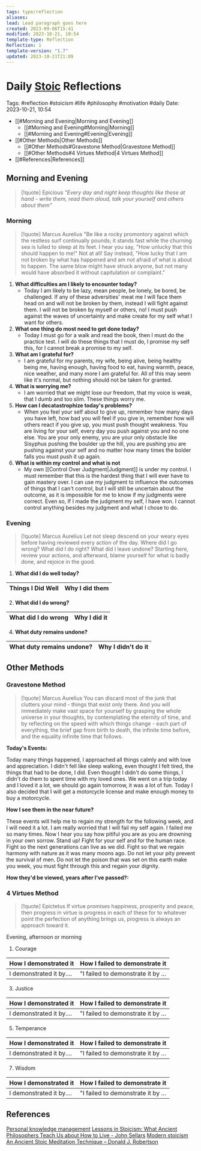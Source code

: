 ```yaml
---
tags: type/reflection
aliases: 
lead: Lead paragraph goes here
created: 2023-09-06T15:41
modified: 2023-10-21, 10:54
template-type: Reflection
Reflection: 1
template-version: "1.7"
updated: 2023-10-21T21:09
---
```



# Daily [Stoic](../SLIP-BOX/Stoicism.md) Reflections

Tags:  #reflection #stoicism #life #philosophy #motivation #daily 
Date: 2023-10-21, 10:54

- [[#Morning and Evening|Morning and Evening]]
	- [[#Morning and Evening#Morning|Morning]]
	- [[#Morning and Evening#Evening|Evening]]
- [[#Other Methods|Other Methods]]
	- [[#Other Methods#Gravestone Method|Gravestone Method]]
	- [[#Other Methods#4 Virtues Method|4 Virtues Method]]
- [[#References|References]]


## Morning and Evening

> [!quote] Epicious 
> _"Every day and night keep thoughts like these at hand - write them, read them aloud, talk your yourself and others about them"_

### Morning

> [!quote] Marcus Aurelius
> "Be like a rocky promontory against which the restless surf continually pounds; it stands fast while the churning sea is lulled to sleep at its feet. I hear you say, "How unlucky that this should happen to me!" Not at all! Say instead, "How lucky that I am not broken by what has happened and am not afraid of what is about to happen. The same blow might have struck anyone, but not many would have absorbed it without capitulation or complaint."

1. **What difficulties am I likely to encounter today?**
	- Today I am likely to be lazy, mean people, be lonely, be bored, be challenged. If any of these adversities' meat me I will face them head on and will not be broken by them, instead I will fight against them. I will not be broken by myself or others, no! I must push against the waves of uncertainty and make create for my self what I want for others.
2. **What one thing do most need to get done today?**
	- Today I must go for a walk and read the book, then I must do the practice test. I will do these things that I must do, I promise my self this, for I cannot break a promise to my self.
1. **What am I grateful for?**
	- I am grateful for my parents, my wife, being alive, being healthy being me, having enough, having food to eat, having warmth, peace, nice weather, and many more I am grateful for. All of this may seem like it's normal, but nothing should not be taken for granted. 
2. **What is worrying me?**
	- I am worried that we might lose our freedom, that my voice is weak, that I dumb and too slim. These things worry me.  
3. **How can I decatastrophize today's problems?**
	- When you feel your self about to give up, remember how many days you have left, how bad you will feel if you give in, remember how will others react if you give up, you must push thought weakness. You are living for your self, every day you push against you and no one else. You are your only enemy, you are your only obstacle like Sisyphus pushing the boulder up the hill, you are pushing you are pushing against your self and no matter how many times the bolder falls you must push it up again.
4. **What is within my control and what is not**
	- My own [[Control Over Judgment|Judgment]] is under my control. I must remember that this is the hardest thing that I will ever have to gain mastery over. I can use my judgment to influence the outcomes of things that I can't control, but I will still be uncertain about the outcome, as it is impossible for me to know if my judgments were correct. Even so, If I made the judgment my self, I have won. I cannot control anything besides my judgment and what I chose to do.

### Evening

> [!quote] Marcus Aurelius
> Let not sleep descend on your weary eyes before having reviewed every action of the day. Where did I go wrong? What did I do right? What did I leave undone? Starting here, review your actions, and afterward, blame yourself for what is badly done, and rejoice in the good.

1. **What did I do well today?**

| Things I Did Well | Why I did them |
| ------------------- | ---------------- |

2. **What did I do wrong?**

| What did I do wrong | Why I did it |
| ------------------- | ---------------- |

4. **What duty remains undone?**

| What duty remains undone? | Why I didn't do it |
| ------------------- | ---------------- |

## Other Methods

### Gravestone Method

> [!quote] Marcus Aurelius
> You can discard most of the junk that clutters your mind - things that exist only there. And you will immediately make vast space for yourself by grasping the whole universe in your thoughts, by contemplating the eternity of time, and by reflecting on the speed with which things change - each part of everything, the brief gap from birth to death, the infinite time before, and the equality infinite time that follows. 

**Today's Events:**

Today many things happened, I approached all things calmly and with love and appreciation. I didn't fell like sleep walking, even thought I felt tired, the things that had to be done, I did. Even thought I didn't do some things, I didn't do them to spent time with my loved ones. We went on a trip today and I loved it a lot, we should go again tomorrow, it was a lot of fun. Today I also decided that I will get a motorcycle license and make enough money to buy a motorcycle. 

**How I see them in the near future?** 

These events will help me to regain my strength for the following week, and I will need it a lot. I am really worried that I will fail my self again. I failed me so many times. Now I hear you say how pitiful you are as you are drowning in your own sorrow. Stand up! Fight for your self and for the human race. Fight so the next generations can live as we did. Fight so that we regain harmony with nature as it was many moons ago. Do not let your pity prevent the survival of men. Do not let the poison that was set on this earth make you week, you must fight through this and regain your dignity.

**How they'd be viewed, years after I've passed?:**



### 4 Virtues Method

> [!quote] Epictetus 
> If virtue promises happiness, prosperity and peace, then progress in virtue is progress in each of these for to whatever point the perfection of anything brings us, progress is always an approach toward it.

Evening, afternoon or morning

1. Courage 

| How I demonstrated it  | How I failed to demonstrate it |
| ------------------- | ---------------- |
| I demonstrated it by....                 | "I failed to demonstrate it by ...              |

3. Justice

| How I demonstrated it  | How I failed to demonstrate it |
| ------------------- | ---------------- |
| I demonstrated it by....                 | "I failed to demonstrate it by ...             

5. Temperance

| How I demonstrated it  | How I failed to demonstrate it |
| ------------------- | ---------------- |
| I demonstrated it by....                 | "I failed to demonstrate it by ...             

7. Wisdom

| How I demonstrated it  | How I failed to demonstrate it |
| ------------------- | ---------------- |
| I demonstrated it by....                 | "I failed to demonstrate it by ...             

## References

[Personal knowledge management](Personal%20knowledge%20management.md)
[Lessons in Stoicism: What Ancient Philosophers Teach Us about How to Live - John Sellars](https://books.google.cz/books/about/Lessons_in_Stoicism.html?id=ky84zQEACAAJ&redir_esc=y)
[Modern stoicism](https://modernstoicism.com/)
[An Ancient Stoic Meditation Technique – Donald J. Robertson](https://donaldrobertson.name/2017/03/22/an-ancient-stoic-meditation-technique/)


